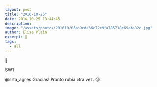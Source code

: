 ```yaml
---
layout: post
title: "2016-10-25"
date: 2016-10-25 13:44:45
description: 
image: "/assets/photos/201610/03ab9cde36c72c9fa785718c69a3e82c.jpg"
author: Elise Plain
excerpt: 🌺
tags: 
  - all
---
```


🌺
<p></p>
SW1<p>@srta_agnes Gracias! Pronto rubia otra vez. 😘</p>